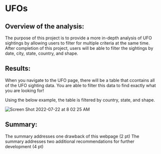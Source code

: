 # UFOs

## Overview of the analysis:

The purpose of this project is to provide a more in-depth analysis of UFO sightings by allowing users to filter for multiple criteria at the same time. After completion of this project, users will be able to filter the sightings by date, city, state, country, and shape.

## Results:

When you navigate to the UFO page, there will be a table that ccontains all of the UFO  sighting data. You are able to filter this data to find exactly what you are looking for! 

Using the below example, the table is filtered by country, state, and shape.

![Screen Shot 2022-07-22 at 8 02 25 AM](https://user-images.githubusercontent.com/103215686/180456131-5a8c8a4c-cc64-46f7-b0f6-84000b865940.png)

## Summary:

The summary addresses one drawback of this webpage (2 pt)
The summary addresses two additional recommendations for further development (4 pt)
